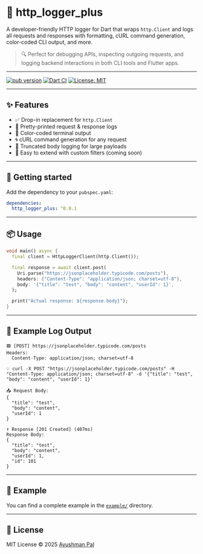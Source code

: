 # 🧾 http_logger_plus

A developer-friendly HTTP logger for Dart that wraps `http.Client` and logs all requests and responses with formatting, cURL command generation, color-coded CLI output, and more.

> 🔍 Perfect for debugging APIs, inspecting outgoing requests, and logging backend interactions in both CLI tools and Flutter apps.

---

[![pub version](https://img.shields.io/pub/v/http_logger_plus.svg)](https://pub.dev/packages/http_logger_plus)
[![Dart CI](https://github.com/WannaCry016/http_logger_plus/actions/workflows/dart.yml/badge.svg)](https://github.com/WannaCry016/http_logger_plus)
[![License: MIT](https://img.shields.io/badge/license-MIT-green.svg)](LICENSE)

---

## ✨ Features

- ✅ Drop-in replacement for `http.Client`
- 🧾 Pretty-printed request & response logs
- 🎨 Color-coded terminal output
- 🌀 cURL command generation for any request
- 🧼 Truncated body logging for large payloads
- 🔐 Easy to extend with custom filters (coming soon)

---


## 🚀 Getting started

Add the dependency to your `pubspec.yaml`:

```yaml
dependencies:
  http_logger_plus: ^0.0.1
```

---

## 📦 Usage

```dart
void main() async {
  final client = HttpLoggerClient(http.Client());

  final response = await client.post(
    Uri.parse("https://jsonplaceholder.typicode.com/posts"),
    headers: {"Content-Type": "application/json; charset=utf-8"},
    body: '{"title": "test", "body": "content", "userId": 1}',
  );

  print("Actual response: ${response.body}");
}
```

---

## 🧪 Example Log Output

```
🟦 [POST] https://jsonplaceholder.typicode.com/posts
Headers:
  Content-Type: application/json; charset=utf-8

💡 curl -X POST "https://jsonplaceholder.typicode.com/posts" -H "Content-Type: application/json; charset=utf-8" -d '{"title": "test", "body": "content", "userId": 1}'

📤 Request Body:
{
  "title": "test",
  "body": "content",
  "userId": 1
}

⬇️ Response [201 Created] (407ms)
Response Body:
{
  "title": "test",
  "body": "content",
  "userId": 1,
  "id": 101
}
```

---

## 📂 Example

You can find a complete example in the [`example/`](example/http_logger_plus_example.dart) directory.

---

## 📜 License

MIT License © 2025 [Ayushman Pal](https://github.com/WannaCry016)
